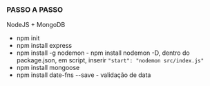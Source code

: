 ### PASSO A PASSO

NodeJS + MongoDB

 - npm init 
 - npm install express
 - npm install -g nodemon -  npm install nodemon -D, dentro do package.json, em script, inserir `"start": "nodemon src/index.js" `
 - npm install mongoose
 - npm install date-fns --save  - validação de data

